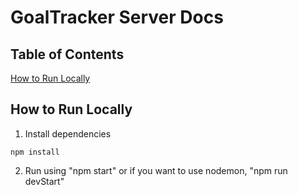 # GoalTracker Server Docs

## Table of Contents

[How to Run Locally](#how-to-run-locally)

## How to Run Locally

1. Install dependencies

```
npm install
```

2. Run using "npm start" or if you want to use nodemon, "npm run devStart"

